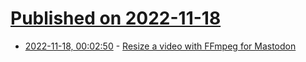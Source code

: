 # [Published on 2022-11-18](index.md)

* [2022-11-18, 00:02:50](https://lobste.rs/s/ytly69/resize_video_with_ffmpeg_for_mastodon) - [Resize a video with FFmpeg for Mastodon](https://www.paulox.net/2022/11/17/resize-a-video-with-ffmpeg-for-mastodon/)
